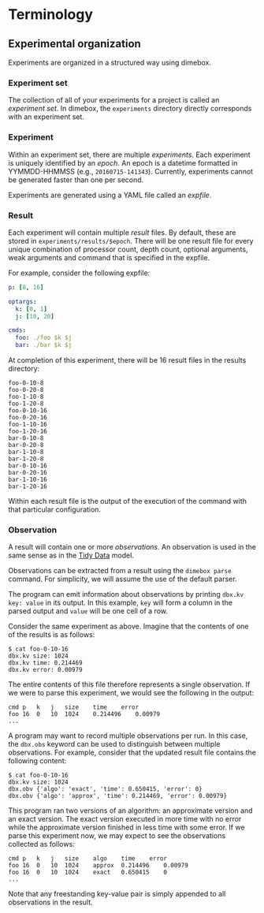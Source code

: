 # Terminology

## Experimental organization

Experiments are organized in a structured way using dimebox.

### Experiment set

The collection of all of your experiments for a project is called an _experiment set_. In dimebox, the `experiments` directory directly corresponds with an experiment set.

### Experiment

Within an experiment set, there are multiple _experiments_. Each experiment is uniquely identified by an _epoch_. An epoch is a datetime formatted in YYMMDD-HHMMSS (e.g., `20160715-141343`). Currently, experiments cannot be generated faster than one per second.

Experiments are generated using a YAML file called an _expfile_.

### Result

Each experiment will contain multiple _result_ files. By default, these are stored in `experiments/results/$epoch`. There will be one result file for every unique combination of processor count, depth count, optional arguments, weak arguments and command that is specified in the expfile.

For example, consider the following expfile:
```yml
p: [8, 16]

optargs:
  k: [0, 1]
  j: [10, 20]

cmds:
  foo: ./foo $k $j
  bar: ./bar $k $j
```

At completion of this experiment, there will be 16 result files in the results directory:

```
foo-0-10-8
foo-0-20-8
foo-1-10-8
foo-1-20-8
foo-0-10-16
foo-0-20-16
foo-1-10-16
foo-1-20-16
bar-0-10-8
bar-0-20-8
bar-1-10-8
bar-1-20-8
bar-0-10-16
bar-0-20-16
bar-1-10-16
bar-1-20-16
```

Within each result file is the output of the execution of the command with that particular configuration.

### Observation

A result will contain one or more _observations_. An observation is used in the same sense as in the [Tidy Data](http://vita.had.co.nz/papers/tidy-data.pdf) model.

Observations can be extracted from a result using the `dimebox parse` command. For simplicity, we will assume the use of the default parser.

The program can emit information about observations by printing `dbx.kv key: value` in its output. In this example, `key` will form a column in the parsed output and `value` will be one cell of a row. 

Consider the same experiment as above. Imagine that the contents of one of the results is as follows:

```
$ cat foo-0-10-16
dbx.kv size: 1024
dbx.kv time: 0.214469
dbx.kv error: 0.00979
```

The entire contents of this file therefore represents a single observation. If we were to parse this experiment, we would see the following in the output:

```
cmd	p	k	j	size	time	error
foo	16	0	10	1024	0.214496	0.00979
...
```

A program may want to record multiple observations per run. In this case, the `dbx.obs` keyword can be used to distinguish between multiple observations. For example, consider that the updated result file contains the following content:

```
$ cat foo-0-10-16
dbx.kv size: 1024
dbx.obv {'algo': 'exact', 'time': 0.650415, 'error': 0}
dbx.obv {'algo': 'approx', 'time': 0.214469, 'error': 0.00979}
```

This program ran two versions of an algorithm: an approximate version and an exact version. The exact version executed in more time with no error while the approximate version finished in less time with some error. If we parse this experiment now, we may expect to see the observations collected as follows:

```
cmd	p	k	j	size	algo	time	error
foo	16	0	10	1024	approx	0.214496	0.00979
foo	16	0	10	1024	exact	0.650415	0
...
```
Note that any freestanding key-value pair is simply appended to all observations in the result.
